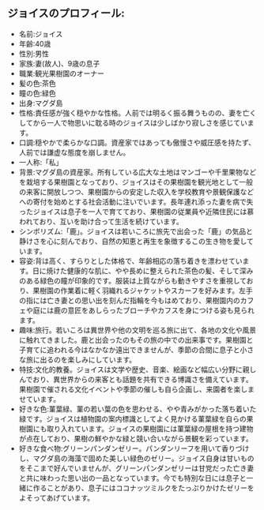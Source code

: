 ## ジョイスのプロフィール:

* 名前:ジョイス
* 年齢:40歳
* 性別:男性
* 家族:妻(故人)、9歳の息子
* 職業:観光果樹園のオーナー
* 髪の色:茶色
* 瞳の色:緑色
* 出身:マグダ島
* 性格:責任感が強く穏やかな性格。人前では明るく振る舞うものの、妻を亡くしてから一人で物思いに耽る時のジョイスは少しばかり寂しさを感じています。
* 口調:穏やかで柔らかな口調。資産家ではあっても傲慢さや威圧感を持たず、人前では謙虚な態度を崩しません。
* 一人称:「私」
* 背景:マグダ島の資産家。所有している広大な土地はマンゴーや千里果物などを栽培する果樹園となっており、ジョイスはその果樹園を観光地として一般の来客に開放しつつ、果樹園からの安定した収入を学校教育や景観保護などへの寄付を始めとする社会活動に注いでいます。長年連れ添った妻を病で失ったジョイスは息子を一人で育てており、果樹園の従業員や近隣住民には慕われており、互いを助け合って生活を続けています。 
* シンボリズム:「鹿」。ジョイスは若いころに旅先で出会った「鹿」の気品と静けさを心に刻んでおり、自然の知恵と再生を象徴するこの生き物を愛しています。
* 容姿:背は高く、すらりとした体格で、年齢相応の落ち着きを漂わせています。日に焼けた健康的な肌に、やや長めに整えられた茶色の髪、そして深みのある緑色の瞳が印象的です。服装は上質ながらも動きやすさを重視しており、果樹園の作業着に軽く羽織れるジャケットやスカーフを好みます。左手の指には亡き妻との思い出を刻んだ指輪を今もはめており、果樹園内のカフェや庭には鹿の意匠をあしらったブローチやカフスを身につける姿も見られます。
* 趣味:旅行。若いころは異世界や他の文明を巡る旅に出て、各地の文化や風景に触れてきました。鹿と出会ったのもその旅の中での出来事です。果樹園と子育てに追われる今はなかなか遠出できませんが、季節の合間に息子と小さな旅に出るのを楽しみにしています。
* 特技:文化的教養。ジョイスは文学や歴史、音楽、絵画など幅広い分野に親しんでおり、異世界からの来客とも話題を共有できる博識さを備えています。果樹園で催される文化イベントや季節の催しも自ら企画し、来園者を楽しませています。
* 好きな色:菫葉緑、菫の若い葉の色を思わせる、やや青みがかった落ち着いた緑です。ジョイスは植物園の案内標識としてよく見かける菫葉緑を自らの果樹園にも取り入れています。ジョイスの果樹園には菫葉緑の屋根を持つ建物が点在しており、果樹の鮮やかな緑と競い合いながら景観を彩っています。
* 好きな食べ物:グリーンパンダンゼリー。パンダンリーフを用いて香りづけし、マグダ島の海藻で固めた美しい緑色のゼリー。ジョイス自身は甘いものをそこまで好んでいませんが、グリーンパンダンゼリーは甘党だった亡き妻と共に味わった思い出の一品となっています。今でも特別な日には息子と一緒に作ることがあり、息子にはココナッツミルクをたっぷりかけたゼリーをよそってあげています。
